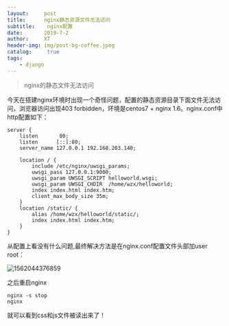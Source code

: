 ```yaml
---
layout:     post
title:      nginx静态资源文件无法访问
subtitle:    nginx配置
date:       2019-7-2
author:     XT
header-img: img/post-bg-coffee.jpeg
catalog: 	 true
tags:
    - django
---
```



> nginx的静态文件无法访问

  今天在搭建nginx环境时出现一个奇怪问题，配置的静态资源目录下面文件无法访问，浏览器访问出现403 forbidden，环境是centos7 + nginx 1.6。nginx.conf中http配置如下：

```nginx
server {
    listen       80;
    listen      [::]:80;
    server_name 127.0.0.1 192.168.203.140;

    location / {
        include /etc/nginx/uwsgi_params;
        uwsgi_pass 127.0.0.1:9000;
        uwsgi_param UWSGI_SCRIPT helloworld.wsgi;
        uwsgi_param UWSGI_CHDIR  /home/wzx/helloworld;
        index index.html index.htm;
        client_max_body_size 35m;
    }
    location /static/ {
        alias /home/wzx/helloworld/static/;
        index index.html index.htm;
    }
}
```

从配置上看没有什么问题,最终解决方法是在nginx.conf配置文件头部加user root：

![1562044376859](C:\Users\wzx\AppData\Roaming\Typora\typora-user-images\1562044376859.png)

之后重启nginx

```
nginx -s stop
nginx
```

就可以看到css和js文件被读出来了！